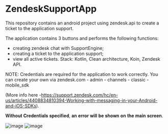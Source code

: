# ZendeskSupportApp

This repository contains an android project using zendesk.api to create a ticket to the application support.

The application contains 3 buttons and performs the following functions:

- creating zendesk chat with SupportEngine;
- creating a ticket to the application support;
- view all active tickets.
Stack: Kotlin, Clean architecture, Koin, Zendesk API.

NOTE: Credentials are required for the application to work correctly. You can create your own via zendesk.com - admin - channels - classic - mobile_sdk

(More info here -https://support.zendesk.com/hc/en-us/articles/4408834810394-Working-with-messaging-in-your-Android-and-iOS-SDKs).

𝐖𝐢𝐭𝐡𝐨𝐮𝐭 𝐂𝐫𝐞𝐝𝐞𝐧𝐭𝐢𝐚𝐥𝐬 𝐬𝐩𝐞𝐜𝐢𝐟𝐢𝐞𝐝, 𝐚𝐧 𝐞𝐫𝐫𝐨𝐫 𝐰𝐢𝐥𝐥 𝐛𝐞 𝐬𝐡𝐨𝐰𝐧 𝐨𝐧 𝐭𝐡𝐞 𝐦𝐚𝐢𝐧 𝐬𝐜𝐫𝐞𝐞𝐧.

![image](https://user-images.githubusercontent.com/65858995/229373206-679f576f-2944-431f-ba2e-57f696fae38a.png)
![image](https://user-images.githubusercontent.com/65858995/229373210-8d296ff7-a0a2-42b8-b409-2de3a0bdaeb8.png)

